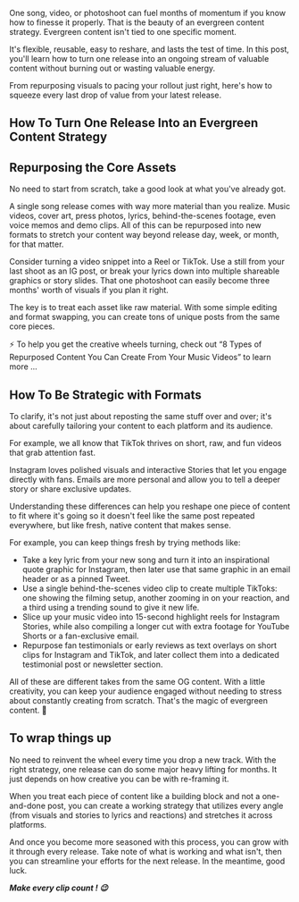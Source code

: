 One song, video, or photoshoot can fuel months of momentum if you know how to finesse it properly. That is the beauty of an evergreen content strategy. Evergreen content isn't tied to one specific moment.

It's flexible, reusable, easy to reshare, and lasts the test of time. In this post, you'll learn how to turn one release into an ongoing stream of valuable content without burning out or wasting valuable energy.

From repurposing visuals to pacing your rollout just right, here's how to squeeze every last drop of value from your latest release.

## How To Turn One Release Into an Evergreen Content Strategy

## Repurposing the Core Assets

No need to start from scratch, take a good look at what you've already got. 

A single song release comes with way more material than you realize. Music videos, cover art, press photos, lyrics, behind-the-scenes footage, even voice memos and demo clips. All of this can be repurposed into new formats to stretch your content way beyond release day, week, or month, for that matter.

Consider turning a video snippet into a Reel or TikTok. Use a still from your last shoot as an IG post, or break your lyrics down into multiple shareable graphics or story slides. That one photoshoot can easily become three months' worth of visuals if you plan it right.

The key is to treat each asset like raw material. With some simple editing and format swapping, you can create tons of unique posts from the same core pieces.

⚡️ To help you get the creative wheels turning, check out “8 Types of Repurposed Content You Can Create From Your Music Videos” to learn more ...

## How To Be Strategic with Formats

To clarify, it's not just about reposting the same stuff over and over; it's about carefully tailoring your content to each platform and its audience.

For example, we all know that TikTok thrives on short, raw, and fun videos that grab attention fast.

Instagram loves polished visuals and interactive Stories that let you engage directly with fans. Emails are more personal and allow you to tell a deeper story or share exclusive updates.

Understanding these differences can help you reshape one piece of content to fit where it's going so it doesn't feel like the same post repeated everywhere, but like fresh, native content that makes sense.

For example, you can keep things fresh by trying methods like:

- Take a key lyric from your new song and turn it into an inspirational quote graphic for Instagram, then later use that same graphic in an email header or as a pinned Tweet.
- Use a single behind-the-scenes video clip to create multiple TikToks: one showing the filming setup, another zooming in on your reaction, and a third using a trending sound to give it new life.
- Slice up your music video into 15-second highlight reels for Instagram Stories, while also compiling a longer cut with extra footage for YouTube Shorts or a fan-exclusive email.
- Repurpose fan testimonials or early reviews as text overlays on short clips for Instagram and TikTok, and later collect them into a dedicated testimonial post or newsletter section.

All of these are different takes from the same OG content. With a little creativity, you can keep your audience engaged without needing to stress about constantly creating from scratch. That's the magic of evergreen content. 🌱

## To wrap things up

No need to reinvent the wheel every time you drop a new track. With the right strategy, one release can do some major heavy lifting for months. It just depends on how creative you can be with re-framing it.

When you treat each piece of content like a building block and not a one-and-done post, you can create a working strategy that utilizes every angle (from visuals and stories to lyrics and reactions) and stretches it across platforms.

And once you become more seasoned with this process, you can grow with it through every release. Take note of what is working and what isn't, then you can streamline your efforts for the next release. In the meantime, good luck.

***Make every clip count ! 😉***